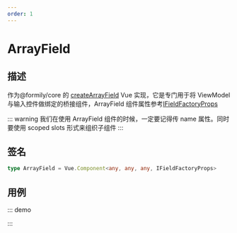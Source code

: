 ```yaml
---
order: 1
---
```


# ArrayField

## 描述

作为@formily/core 的 [createArrayField](https://core.formilyjs.org/api/models/form#createarrayfield) Vue 实现，它是专门用于将 ViewModel 与输入控件做绑定的桥接组件，ArrayField 组件属性参考[IFieldFactoryProps](https://core.formilyjs.org/api/models/form#ifieldfactoryprops)

::: warning
我们在使用 ArrayField 组件的时候，一定要记得传 name 属性。同时要使用 scoped slots 形式来组织子组件
:::

## 签名

```ts
type ArrayField = Vue.Component<any, any, any, IFieldFactoryProps>
```

## 用例

::: demo
<template>
  <FormProvider :form="form">
    <ArrayField name="array">
      <template #default="{ field }">
        <div v-for="(item, index) in field.value || []" :key="item.id" :style="{ marginBottom: '10px' }">
          <Space>
            <Field :name="`${index}.value`" :component="[Input]" />
            <Button @click="() => {
              field.remove(index)
            }">
              Remove
            </Button>
            <Button @click="() => {
              field.moveUp(index)
            }">
              Move Up
            </Button>
            <Button @click="() => {
              field.moveDown(index)
            }">
              Move Down
            </Button>
          </Space>
        </div>
        <Button @click="() => field.push({ id: Date.now(), value: '' })">Add</Button>
      </template>
    </ArrayField>
  </FormProvider>
</template>

<script>
import { Input, Space, Button } from 'ant-design-vue'
import { createForm } from '@formily/core'
import { FormProvider, ArrayField, Field } from '@formily/vue'
import 'ant-design-vue/dist/antd.css'

export default {
  components: { FormProvider, ArrayField, Field, Space, Button },
  data() {
    return {
      Input,
      form: createForm()
    }
  }
}
</script>

:::
